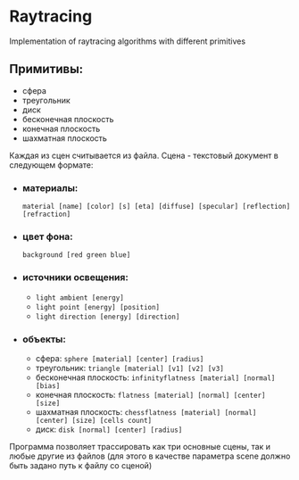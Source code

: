 # Raytracing
Implementation of raytracing algorithms with different primitives

## Примитивы:
* сфера
* треугольник
* диск
* бесконечная плоскость
* конечная плоскость
* шахматная плоскость

Каждая из сцен считывается из файла. Сцена - текстовый документ в следующем формате:
* ### материалы:
  ```material [name] [color] [s] [eta] [diffuse] [specular] [reflection] [refraction]```
* ### цвет фона:
  ```background [red green blue]```

* ### источники освещения:
	- ```light ambient [energy]```
	- ```light point [energy] [position]```
	- ```light direction [energy] [direction]```

* ### объекты:
	- сфера: ```sphere [material] [center] [radius]```
	- треугольник: ```triangle [material] [v1] [v2] [v3]```
	- бесконечная плоскость: ```infinityflatness [material] [normal] [bias]```
	- конечная плоскость: ```flatness [material] [normal] [center] [size]```
	- шахматная плоскость: ```chessflatness [material] [normal] [center] [size] [cells count]```
	- диск: ```disk [normal] [center] [radius]```

Программа позволяет трассировать как три основные сцены, так и любые другие из файлов (для этого в качестве параметра scene должно быть задано путь к файлу со сценой)